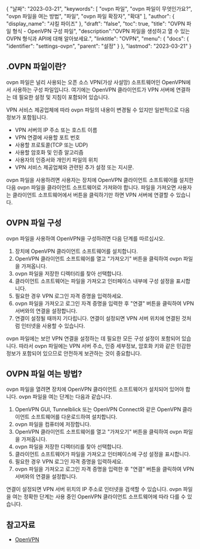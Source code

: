 {
"날짜": "2023-03-21",
  "keywords": [
"ovpn 파일",
"ovpn 파일이 무엇인가요?",
"ovpn 파일을 여는 방법",
"파일",
"ovpn 파일 확장자",
"확대"
],
  "author": {
"display_name": "샤킬 파이즈"
},
"draft": "false",
"toc": true,
"title": "OVPN 파일 형식 - OpenVPN 구성 파일",
  "description":"OVPN 파일을 생성하고 열 수 있는 OVPN 형식과 API에 대해 알아보세요.",
"linktitle": "OVPN",
  "menu": {
    "docs": {
      "identifier": "settings-ovpn",
"parent": "설정"
}
},
"lastmod": "2023-03-21"
}

## .OVPN 파일이란?

ovpn 파일은 널리 사용되는 오픈 소스 VPN(가상 사설망) 소프트웨어인 OpenVPN에서 사용하는 구성 파일입니다. 여기에는 OpenVPN 클라이언트가 VPN 서버에 연결하는 데 필요한 설정 및 지침이 포함되어 있습니다.

VPN 서비스 제공업체에 따라 ovpn 파일의 내용이 변경될 수 있지만 일반적으로 다음 정보가 포함됩니다.

- VPN 서버의 IP 주소 또는 호스트 이름
- VPN 연결에 사용할 포트 번호
- 사용할 프로토콜(TCP 또는 UDP)
- 사용할 암호화 및 인증 알고리즘
- 사용자의 인증서와 개인키 파일의 위치
- VPN 서비스 제공업체와 관련된 추가 설정 또는 지시문.

ovpn 파일을 사용하려면 사용자는 장치에 OpenVPN 클라이언트 소프트웨어를 설치한 다음 ovpn 파일을 클라이언트 소프트웨어로 가져와야 합니다. 파일을 가져오면 사용자는 클라이언트 소프트웨어에서 버튼을 클릭하기만 하면 VPN 서버에 연결할 수 있습니다.

## OVPN 파일 구성

ovpn 파일을 사용하여 OpenVPN을 구성하려면 다음 단계를 따르십시오.

1. 장치에 OpenVPN 클라이언트 소프트웨어를 설치합니다.
2. OpenVPN 클라이언트 소프트웨어를 열고 "가져오기" 버튼을 클릭하여 ovpn 파일을 가져옵니다.
3. ovpn 파일을 저장한 디렉터리를 찾아 선택합니다.
4. 클라이언트 소프트웨어는 파일을 가져오고 인터페이스 내부에 구성 설정을 표시합니다.
5. 필요한 경우 VPN 로그인 자격 증명을 입력하세요.
6. ovpn 파일을 가져오고 로그인 자격 증명을 입력한 후 "연결" 버튼을 클릭하여 VPN 서버와의 연결을 설정합니다.
7. 연결이 설정될 때까지 기다립니다. 연결이 설정되면 VPN 서버 위치에 연결된 것처럼 인터넷을 사용할 수 있습니다.

ovpn 파일에는 보안 VPN 연결을 설정하는 데 필요한 모든 구성 설정이 포함되어 있습니다. 따라서 ovpn 파일에는 VPN 서버 주소, 인증 세부정보, 암호화 키와 같은 민감한 정보가 포함되어 있으므로 안전하게 보관하는 것이 중요합니다.

## OVPN 파일 여는 방법?

ovpn 파일을 열려면 장치에 OpenVPN 클라이언트 소프트웨어가 설치되어 있어야 합니다. ovpn 파일을 여는 단계는 다음과 같습니다.

1. OpenVPN GUI, Tunnelblick 또는 OpenVPN Connect와 같은 OpenVPN 클라이언트 소프트웨어를 다운로드하여 설치합니다.
2. ovpn 파일을 컴퓨터에 저장합니다.
3. OpenVPN 클라이언트 소프트웨어를 열고 "가져오기" 버튼을 클릭하여 ovpn 파일을 가져옵니다.
4. ovpn 파일을 저장한 디렉터리를 찾아 선택합니다.
5. 클라이언트 소프트웨어가 파일을 가져오고 인터페이스에 구성 설정을 표시합니다.
6. 필요한 경우 VPN 로그인 자격 증명을 입력하세요.
7. ovpn 파일을 가져오고 로그인 자격 증명을 입력한 후 "연결" 버튼을 클릭하여 VPN 서버와의 연결을 설정합니다.

연결이 설정되면 VPN 서버 위치의 IP 주소로 인터넷을 검색할 수 있습니다. ovpn 파일을 여는 정확한 단계는 사용 중인 OpenVPN 클라이언트 소프트웨어에 따라 다를 수 있습니다.

## 참고자료
* [OpenVPN](https://en.wikipedia.org/wiki/OpenVPN)

